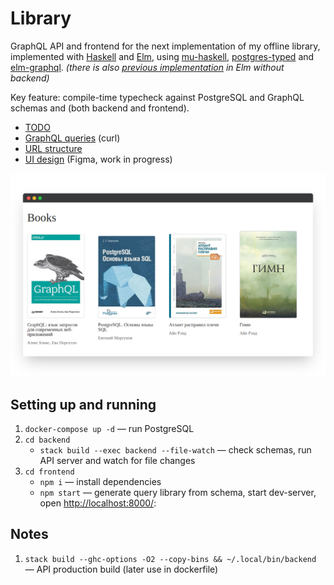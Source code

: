 # Library

GraphQL API and frontend for the next implementation of my offline library, implemented with [Haskell] and [Elm], using [mu-haskell], [postgres-typed] and [elm-graphql]. _(there is also [previous implementation] in Elm without backend)_

Key feature: compile-time typecheck against PostgreSQL and GraphQL schemas and (both backend and frontend).

- [TODO]
- [GraphQL queries] (curl)
- [URL structure]
- [UI design] (Figma, work in progress)

![app-preview]

## Setting up and running

1. `docker-compose up -d` — run PostgreSQL
1. `cd backend`
   - `stack build --exec backend --file-watch` — check schemas, run API server and watch for file changes
1. `cd frontend`
   - `npm i` — install dependencies
   - `npm start` — generate query library from schema, start dev-server, open [http://localhost:8000/](http://localhost:8000/):

## Notes

1. `stack build --ghc-options -O2 --copy-bins && ~/.local/bin/backend` — API production build (later use in dockerfile)

[todo]: TODO.md
[graphql queries]: docs/queries.md
[url structure]: docs/url-structure.md
[UI design]: https://www.figma.com/file/g61ihnvBgnQtba3vfv8Rxo/Library
[previous implementation]: https://vladimirlogachev.github.io/#/en/library
[app-preview]: docs/app-preview.png
[haskell]: https://www.haskell.org
[elm]: https://elm-lang.org
[mu-haskell]: https://github.com/higherkindness/mu-haskell
[postgres-typed]: https://github.com/dylex/postgresql-typed
[elm-graphql]: https://github.com/dillonkearns/elm-graphql

